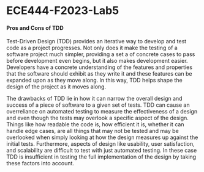 # ECE444-F2023-Lab5

#### Pros and Cons of TDD

Test-Driven Design (TDD) provides an iterative way to develop and test code as a project progresses. Not only does it make the testing of a software project much simpler, providing a set a of concrete cases to pass before development even begins, but it also makes development easier. Developers have a concrete understanding of the features and properties that the software should exhibit as they write it and these features can be expanded upon as they move along. In this way, TDD helps shape the design of the project as it moves along.

The drawbacks of TDD lie in how it can narrow the overall design and success of a piece of software to a given set of tests. TDD can cause an overreliance on automated testing to measure the effectiveness of a design and even though the tests may overlook a specific aspect of the design. Things like how readable the code is, how efficient it is, whether it can handle edge cases, are all things that may not be tested and may be overlooked when simply looking at how the design measures up against the initial tests. Furthermore, aspects of design like usability, user satisfaction, and scalability are difficult to test with just automated testing. In these case TDD is insufficient in testing the full implementation of the design by taking these factors into account.
